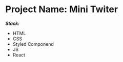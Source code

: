 Project Name: Mini Twiter
=====================
***Stack:***
* HTML
* CSS
* Styled Componend
* JS
* React

